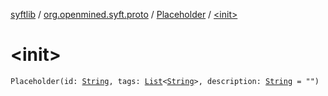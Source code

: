 [syftlib](../../index.md) / [org.openmined.syft.proto](../index.md) / [Placeholder](index.md) / [&lt;init&gt;](./-init-.md)

# &lt;init&gt;

`Placeholder(id: `[`String`](https://kotlinlang.org/api/latest/jvm/stdlib/kotlin/-string/index.html)`, tags: `[`List`](https://kotlinlang.org/api/latest/jvm/stdlib/kotlin.collections/-list/index.html)`<`[`String`](https://kotlinlang.org/api/latest/jvm/stdlib/kotlin/-string/index.html)`>, description: `[`String`](https://kotlinlang.org/api/latest/jvm/stdlib/kotlin/-string/index.html)` = "")`